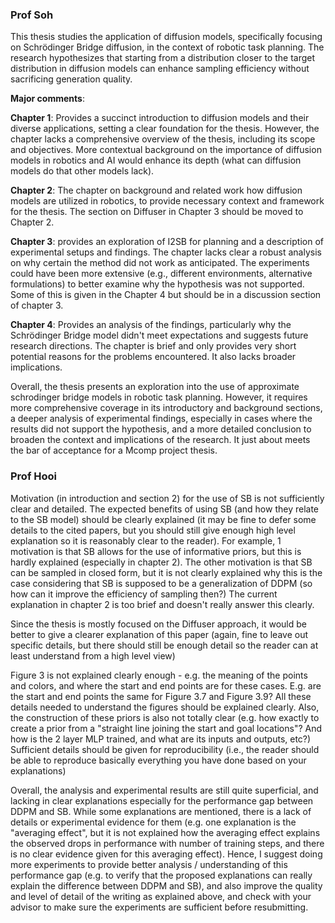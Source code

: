 
### Prof Soh

This thesis studies the application of diffusion models, specifically focusing on Schrödinger Bridge diffusion, in the context of robotic task planning. The research hypothesizes that starting from a distribution closer to the target distribution in diffusion models can enhance sampling efficiency without sacrificing generation quality.

**Major comments**:

**Chapter 1**: Provides a succinct introduction to diffusion models and their diverse applications, setting a clear foundation for the thesis. However, the chapter lacks a comprehensive overview of the thesis, including its scope and objectives. More contextual background on the importance of diffusion models in robotics and AI would enhance its depth (what can diffusion models do that other models lack).

**Chapter 2**: The chapter on background and related work how diffusion models are utilized in robotics, to provide necessary context and framework for the thesis. The section on Diffuser in Chapter 3 should be moved to Chapter 2.

**Chapter 3**: provides an exploration of I2SB for planning and a description of experimental setups and findings. The chapter lacks clear a robust analysis on why certain the method did not work as anticipated. The experiments could have been more extensive (e.g., different environments, alternative formulations) to better examine why the hypothesis was not supported. Some of this is given in the Chapter 4 but should be in a discussion section of chapter 3.

**Chapter 4**: Provides an analysis of the findings, particularly why the Schrödinger Bridge model didn't meet expectations and suggests future research directions. The chapter is brief and only provides very short potential reasons for the problems encountered. It also lacks broader implications.

Overall, the thesis presents an exploration into the use of approximate schrodinger bridge models in robotic task planning. However, it requires more comprehensive coverage in its introductory and background sections, a deeper analysis of experimental findings, especially in cases where the results did not support the hypothesis, and a more detailed conclusion to broaden the context and implications of the research. It just about meets the bar of acceptance for a Mcomp project thesis.


### Prof Hooi



Motivation (in introduction and section 2) for the use of SB is not sufficiently clear and detailed. The expected benefits of using SB (and how they relate to the SB model) should be clearly explained (it may be fine to defer some details to the cited papers, but you should still give enough high level explanation so it is reasonably clear to the reader). For example, 1 motivation is that SB allows for the use of informative priors, but this is hardly explained (especially in chapter 2). The other motivation is that SB can be sampled in closed form, but it is not clearly explained why this is the case considering that SB is supposed to be a generalization of DDPM (so how can it improve the efficiency of sampling then?) The current explanation in chapter 2 is too brief and doesn't really answer this clearly.  
  
Since the thesis is mostly focused on the Diffuser approach, it would be better to give a clearer explanation of this paper (again, fine to leave out specific details, but there should still be enough detail so the reader can at least understand from a high level view)  
  
Figure 3 is not explained clearly enough - e.g. the meaning of the points and colors, and where the start and end points are for these cases. E.g. are the start and end points the same for Figure 3.7 and Figure 3.9? All these details needed to understand the figures should be explained clearly. Also, the construction of these priors is also not totally clear (e.g. how exactly to create a prior from a "straight line joining the start and goal locations"? And how is the 2 layer MLP trained, and what are its inputs and outputs, etc?) Sufficient details should be given for reproducibility (i.e., the reader should be able to reproduce basically everything you have done based on your explanations)  
  
Overall, the analysis and experimental results are still quite superficial, and lacking in clear explanations especially for the performance gap between DDPM and SB. While some explanations are mentioned, there is a lack of details or experimental evidence for them (e.g. one explanation is the "averaging effect", but it is not explained how the averaging effect explains the observed drops in performance with number of training steps, and there is no clear evidence given for this averaging effect). Hence, I suggest doing more experiments to provide better analysis / understanding of this performance gap (e.g. to verify that the proposed explanations can really explain the difference between DDPM and SB), and also improve the quality and level of detail of the writing as explained above, and check with your advisor to make sure the experiments are sufficient before resubmitting.